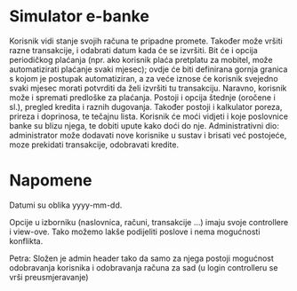 # Simulator e-banke

Korisnik vidi stanje svojih računa te pripadne promete. Također može vršiti razne transakcije, i odabrati datum kada će se izvršiti. Bit će i opcija periodičkog plaćanja (npr. ako korisnik plaća pretplatu za mobitel, može automatizirati plaćanje svaki mjesec); ovdje će biti definirana gornja granica s kojom je postupak automatiziran, a za veće iznose će korisnik svejedno svaki mjesec morati potvrditi da želi izvršiti tu transakciju. Naravno, korisnik može i spremati predloške za plaćanja. Postoji i opcija štednje (oročene i sl.), pregled kredita i raznih dugovanja. Također postoji i kalkulator poreza, prireza i doprinosa, te tečajnu lista. Korisnik će moći vidjeti i koje poslovnice banke su blizu njega, te dobiti upute kako doći do nje. Administrativni dio: administrator može dodavati nove korisnike u sustav i brisati već postojeće, moze prekidati transakcije, odobravati kredite.

# Napomene

Datumi su oblika yyyy-mm-dd.

Opcije u izborniku (naslovnica, računi, transakcije ...) imaju svoje controllere i view-ove. Tako možemo lakše podijeliti poslove i nema mogućnosti konflikta.

Petra: Složen je admin header tako da samo za njega postoji mogućnost odobravanja korisnika i odobravanja računa za sad (u login controlleru se vrši preusmjeravanje)
